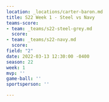 ```yaml
---
location: _locations/carter-baron.md
title: S22 Week 1 - Steel vs Navy
teams-score:
- team: _teams/s22-steel-grey.md
  score: 
- team: _teams/s22-navy.md
  score: 
field: "2"
date: 2022-03-13 12:30:00 -0400
season: 22
week: 1
mvp: ''
game-ball: ''
sportsperson: ''

---
```

